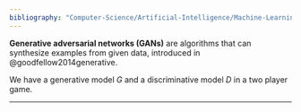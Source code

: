 ```yaml
---
bibliography: "Computer-Science/Artificial-Intelligence/Machine-Learning/papers.bib"
---
```


**Generative adversarial networks (GANs)** are algorithms that can synthesize examples from given data, introduced in @goodfellow2014generative.

We have a generative model $G$ and a discriminative model $D$ in a two player game.

---